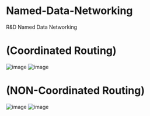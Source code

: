 # Named-Data-Networking
R&amp;D Named Data Networking
# (Coordinated Routing)
![image](https://github.com/Piyushkumar1307/Named-Data-Networking/assets/92010456/3b477fd5-dcc0-455f-98e9-5da33de60354)
![image](https://github.com/Piyushkumar1307/Named-Data-Networking/assets/92010456/4041a92a-da64-4396-8f8f-f02d31996963)
# (NON-Coordinated Routing)
![image](https://github.com/Piyushkumar1307/Named-Data-Networking/assets/92010456/f90a37c4-867b-46e0-b9fe-905ee654aec7)
![image](https://github.com/Piyushkumar1307/Named-Data-Networking/assets/92010456/a56c130d-a2e2-48d7-a649-9a858bb7fa84)

